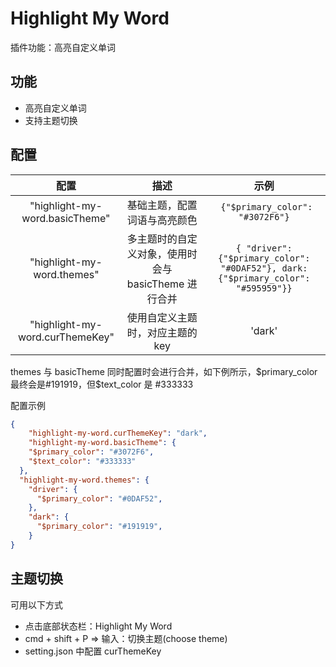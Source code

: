 # Highlight My Word

插件功能：高亮自定义单词

## 功能

- 高亮自定义单词
- 支持主题切换

## 配置

|              配置               |                         描述                         |                                       示例                                       |
| :-----------------------------: | :--------------------------------------------------: | :------------------------------------------------------------------------------: |
| "highlight-my-word.basicTheme"  |             基础主题，配置词语与高亮颜色             |                         ` {"$primary_color": "#3072F6"}`                         |
|   "highlight-my-word.themes"    | 多主题时的自定义对象，使用时会与 basicTheme 进行合并 | `{ "driver": {"$primary_color": "#0DAF52"}, dark:{"$primary_color": "#595959"}}` |
| "highlight-my-word.curThemeKey" |           使用自定义主题时，对应主题的 key           |                                      'dark'                                      |

themes 与 basicTheme 同时配置时会进行合并，如下例所示，$primary_color最终会是#191919，但$text_color 是 #333333

配置示例

```json
{
    "highlight-my-word.curThemeKey": "dark",
    "highlight-my-word.basicTheme": {
    "$primary_color": "#3072F6",
    "$text_color": "#333333"
  },
  "highlight-my-word.themes": {
    "driver": {
      "$primary_color": "#0DAF52",
    },
    "dark": {
      "$primary_color": "#191919",
    }
}
```

## 主题切换

可用以下方式

- 点击底部状态栏：Highlight My Word
- cmd + shift + P => 输入：切换主题(choose theme)
- setting.json 中配置 curThemeKey
